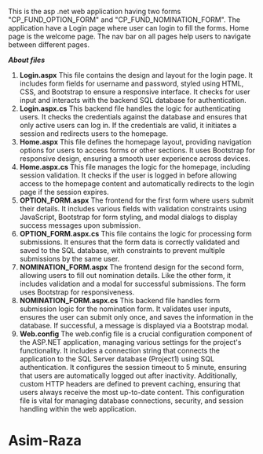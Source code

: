 This is the asp .net web application having two forms "CP_FUND_OPTION_FORM" and "CP_FUND_NOMINATION_FORM". The application have a Login page where user can login to fill the forms. Home page is the welcome page. The nav bar on all pages help users to navigate between different pages.


***About files***

1. **Login.aspx**
   This file contains the design and layout for the login page. It includes form fields for username and password, styled using HTML, CSS, and Bootstrap to ensure a responsive interface. It checks for user 
   input and interacts with the backend SQL database for authentication.
2. **Login.aspx.cs**
   This backend file handles the logic for authenticating users. It checks the credentials against the database and ensures that only active users can log in. If the credentials are valid, it initiates a 
   session and redirects users to the homepage.
3. **Home.aspx**
   This file defines the homepage layout, providing navigation options for users to access forms or other sections. It uses Bootstrap for responsive design, ensuring a smooth user experience across devices.
4. **Home.aspx.cs**
   This file manages the logic for the homepage, including session validation. It checks if the user is logged in before allowing access to the homepage content and automatically redirects to the login page 
   if the session expires.
5. **OPTION_FORM.aspx**
   The frontend for the first form where users submit their details. It includes various fields with validation constraints using JavaScript, Bootstrap for form styling, and modal dialogs to display success 
   messages upon submission.
6.  **OPTION_FORM.aspx.cs**
   This file contains the logic for processing form submissions. It ensures that the form data is correctly validated and saved to the SQL database, with constraints to prevent multiple submissions by the 
   same user.
7. **NOMINATION_FORM.aspx**
   The frontend design for the second form, allowing users to fill out nomination details. Like the other form, it includes validation and a modal for successful submissions. The form uses Bootstrap for 
   responsiveness.
8.  **NOMINATION_FORM.aspx.cs**
   This backend file handles form submission logic for the nomination form. It validates user inputs, ensures the user can submit only once, and saves the information in the database. If successful, a message 
   is displayed via a Bootstrap modal.
9. **Web.config**
    The web.config file is a crucial configuration component of the ASP.NET application, managing various settings for the project's functionality. It includes a connection string that connects the 
    application to the SQL Server database (Project1) using SQL authentication. It configures the session timeout to 5 minute, ensuring that users are automatically logged out after inactivity. Additionally, 
    custom HTTP headers are defined to prevent caching, ensuring that users always receive the most up-to-date content. This configuration file is vital for managing database connections, security, and 
    session handling within the web application.
    
# Asim-Raza
